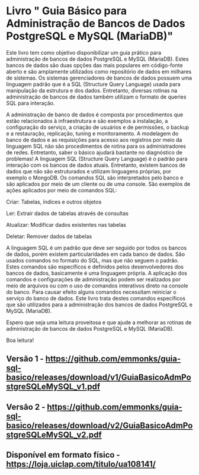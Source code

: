 # Livro " Guia Básico para Administração de Bancos de Dados PostgreSQL e MySQL (MariaDB)"

Este livro tem como objetivo disponibilizar um guia prático para administração de bancos de dados PostgreSQL e MySQL (MariaDB). Estes bancos de dados são duas opções das mais populares em código-fonte aberto e são amplamente utilizados como repositório de dados em milhares de sistemas. Os sistemas gerenciadores de bancos de dados possuem uma linguagem padrão que é a SQL (Structure Query Language) usada para manipulação da estrutura e dos dados. Entretanto, diversas rotinas na administração de bancos de dados também utilizam o formato de queries SQL para interação. 

A administração de banco de dados é composta por procedimentos que estão relacionados à infraestrutura e são exemplos a instalação, a configuração do serviço, a criação de usuários e de permissões, o backup e a restauração, replicação, tuning  e monitoramento. A modelagem do banco de dados e as requisições para acesso aos registros por meio da linguagem SQL não são  procedimentos de rotina para os administradores de redes. Entretanto, saber o básico ajudará bastante no diagnóstico de problemas!
A linguagem SQL (Structure Query Language) é o padrão para interação com os bancos de dados atuais. Entretanto, existem bancos de dados que não são estruturados e utilizam linguagens próprias, por exemplo o MongoDB. Os comandos SQL são interpretados pelo banco e são aplicados por meio de um cliente ou de uma console. São exemplos de ações aplicados por meio de comandos SQL:

Criar: Tabelas, índices e outros objetos

Ler: Extrair dados de tabelas através de consultas

Atualizar: Modificar dados existentes nas tabelas

Deletar: Remover dados de tabelas


A linguagem SQL é um padrão que deve ser seguido por todos os bancos de dados, porém existem particularidades em cada banco de dados. São usados comandos no formato do SQL, mas que não seguem o padrão. Estes comandos são específicos e definidos pelos desenvolvedores dos bancos de dados, basicamente é uma linguagem própria. A aplicação dos comandos e configurações de administração podem ser realizados por meio de arquivos ou com o uso de comandos interativos direto na console do banco. Para causar efeito alguns comandos necessitam reiniciar o serviço do banco de dados. Este livro trata destes comandos específicos que são utilizados para a administração dos bancos de dados PostgreSQL e MySQL (MariaDB).

Espero que seja uma leitura proveitosa e que ajude a melhorar as rotinas de administração de bancos de dados PostgreSQL e MySQL (MariaDB). 

Boa leitura!


## Versão 1 - https://github.com/emmonks/guia-sql-basico/releases/download/v1/GuiaBasicoAdmPostgreSQLeMySQL_v1.pdf
## Versão 2 - https://github.com/emmonks/guia-sql-basico/releases/download/v2/GuiaBasicoAdmPostgreSQLeMySQL_v2.pdf
## Disponível em formato físico - https://loja.uiclap.com/titulo/ua108141/


